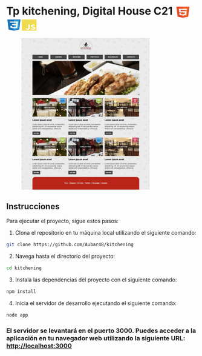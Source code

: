 # Tp kitchening, Digital House C21 <img align="center" alt="HTML" height="30" width="40" src="https://raw.githubusercontent.com/devicons/devicon/master/icons/html5/html5-original.svg"><img align="center" alt="CSS" height="30" width="40" src="https://raw.githubusercontent.com/devicons/devicon/master/icons/css3/css3-original.svg"><img align="center" alt="JS" height="30" width="40" src="https://raw.githubusercontent.com/devicons/devicon/master/icons/javascript/javascript-plain.svg">  

<figure><img src="./mocks/version-desktop.jpg" alt="logo" style="height: 400px;"></figure>          

## Instrucciones

Para ejecutar el proyecto, sigue estos pasos:

1. Clona el repositorio en tu máquina local utilizando el siguiente comando:

```bash
git clone https://github.com/Aubar48/kitchening
```

2. Navega hasta el directorio del proyecto:

```bash
cd kitchening
```

3. Instala las dependencias del proyecto con el siguiente comando:

```bash
npm install
```

4. Inicia el servidor de desarrollo ejecutando el siguiente comando:

```bash
node app
```

### El servidor se levantará en el puerto 3000. Puedes acceder a la aplicación en tu navegador web utilizando la siguiente URL: [http://localhost:3000](http://localhost:3000)